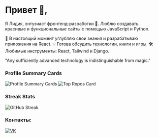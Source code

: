 # Привет 👋,

Я Лидия, энтузиаст фронтенд-разработки 🎨. Люблю создавать красивые и функциональные сайты с помощью JavaScript и Python.

🌱 В настоящий момент углубляю свои знания и разрабатываю приложения на React.
💡 Готова обсудить технологии, книги и игры.
🛠 Любимые инструменты: React, Tailwind и Django.

"Any sufficiently advanced technology is indistinguishable from magic."


### Profile Summary Cards

![Profile Summary Cards](https://github-profile-summary-cards.vercel.app/api/cards/profile-details?username=LydiaEire&theme=default)
![Top Repos Card](https://github-profile-summary-cards.vercel.app/api/cards/repos-per-language?username=LydiaEire&theme=default)

### Streak Stats

![GitHub Streak](https://github-readme-streak-stats.herokuapp.com/?user=LydiaEire)

### Контакты:

[![VK](https://img.shields.io/badge/VK-@yourusername-blue)](https://vk.com/yourusername)


